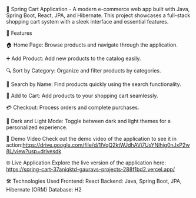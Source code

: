 🛒 Spring Cart Application - 
A modern e-commerce web app built with Java, Spring Boot, React, JPA, and Hibernate. This project showcases a full-stack shopping cart system with a sleek interface and essential features.

🌟 Features

🏠 Home Page: Browse products and navigate through the application.

➕ Add Product: Add new products to the catalog easily.

🔍 Sort by Category: Organize and filter products by categories.

🔎 Search by Name: Find products quickly using the search functionality.

🛒 Add to Cart: Add products to your shopping cart seamlessly.

💳 Checkout: Process orders and complete purchases.

🌙 Dark and Light Mode: Toggle between dark and light themes for a personalized experience.


🎥 Demo Video
Check out the demo video of the application to see it in action:https://drive.google.com/file/d/1IVqQ2ktWJdhAVi7UsYNlhig0nJxP2w8L/view?usp=drivesdk

🌐 Live Application
Explore the live version of the application here: https://spring-cart-37aniqktd-gauravs-projects-288f1bd2.vercel.app/

🛠️ Technologies Used
Frontend: React
Backend: Java, Spring Boot, JPA, Hibernate (ORM)
Database: H2
